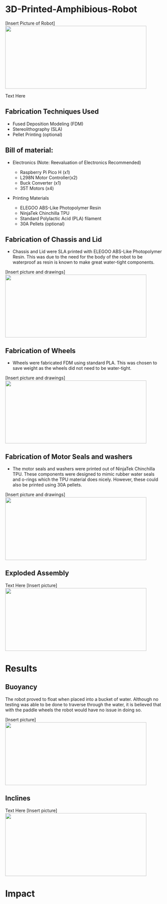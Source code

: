 # 3D-Printed-Amphibious-Robot
[Insert Picture of Robot]
<img src="Images/nozzle_design.png" width="450" height="200"> 

Text Here
 
## Fabrication Techniques Used
* Fused Deposition Modeling (FDM)
* Stereolithography (SLA)
* Pellet Printing (optional)

## Bill of material:
* Electronics (Note: Reevaluation of Electronics Recommended)
  * Raspberry Pi Pico H (x1)
  * L298N Motor Controller(x2)
  * Buck Converter (x1)
  * 35T Motors (x4)

* Printing Materials
  * ELEGOO ABS-Like Photopolymer Resin 
  * NinjaTek Chinchilla TPU
  * Standard Polylactic Acid (PLA) filament
  * 30A Pellets (optional)

## Fabrication of Chassis and Lid
* Chassis and Lid were SLA printed with ELEGOO ABS-Like Photopolymer Resin. This was due to the need for the body of the robot to be waterproof as resin is known to make great water-tight components. 
 
[Insert picture and drawings]
<img src="Images/nozzle_design.png" width="450" height="200"> 

## Fabrication of Wheels
* Wheels were fabricated FDM using standard PLA. This was chosen to save weight as the wheels did not need to be water-tight. 

[Insert picture and drawings]
<img src="Images/nozzle_design.png" width="450" height="200"> 

## Fabrication of Motor Seals and washers
* The motor seals and washers were printed out of NinjaTek Chinchilla TPU. These components were designed to mimic rubber water seals and o-rings which the TPU material does nicely. However, these could also be printed using 30A pellets. 

[Insert picture and drawings]
<img src="Images/nozzle_design.png" width="450" height="200"> 

## Exploded Assembly
Text Here
[Insert picture]
<img src="Images/nozzle_design.png" width="450" height="200"> 


# Results

## Buoyancy
The robot proved to float when placed into a bucket of water. Although no testing was able to be done to traverse through the water, it is believed that with the paddle wheels the robot would have no issue in doing so. 

[Insert picture]
<img src="Images/nozzle_design.png" width="450" height="200"> 


## Inclines
Text Here
[Insert picture]
<img src="Images/nozzle_design.png" width="450" height="200"> 


# Impact 

